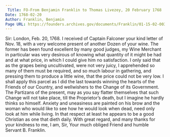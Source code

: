 ```yaml
---
 Title: FO-From Benjamin Franklin to Thomas Livezey, 20 February 1768
Date: 1768-02-20
Author: Franklin, Benjamin
Page URL: https://founders.archives.gov/documents/Franklin/01-15-02-0031
---
```


Sir:
London, Feb. 20, 1768.
I received of Captain Falconer your kind letter of Nov. 18, with a very welcome present of another Dozen of your wine. The former has been found excellent by many good judges, my Wine Merchant in particular was very desirous of knowing what quantity of it might be had and at what price, in which I could give him no satisfaction. I only said that as the grapes being uncultivated, were not very juicy, I apprehended so many of them must be required, and so much labour in gathering, and pressing them to produce a little wine, that the price could not be very low. I shall apply this parcel as I did the last towards winning the hearts of the Friends of our Country, and wellwishers to the Change of its Government. The Partizans of the present, may as you say flatter themselves that such Change will not take place, till the Proprietor’s death, but I imagine he hardly thinks so himself. Anxiety and uneasiness are painted on his brow and the woman who would like to see how he would look when dead, need only look at him while living. In that respect at least he appears to be a good Christian as one that dieth daily. With great regard, and many thanks for your kindness to me, I am, Sir, Your much obliged Friend and humble Servant
B. Franklin.

